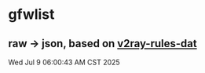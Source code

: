 # gfwlist
## raw -> json, based on [v2ray-rules-dat](https://github.com/Loyalsoldier/v2ray-rules-dat)
Wed Jul  9 06:00:43 AM CST 2025

